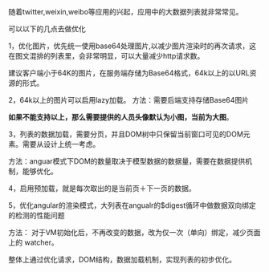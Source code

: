随着twitter,weixin,weibo等应用的兴起，应用中的大数据列表就非常常见。

可以以下的几点去做优化

1，优化图片，优先统一使用base64处理图片,以减少图片渲染时的再次请求，这在图文混排的列表里，会非常明显，可以大量减少http请求数。

 建议客户端小于64K的图片，在服务端存储为Base64格式，64k以上的以URL资源的形式。

2，64k以上的图片可以启用lazy加载。
 方法：需要后端支持存储Base64图片

 **如果不能支持以上，那么需要提供的人员头像默认为小图，当前为大图**。

3，列表的数据加载，需要分页，并且DOM树中只保留当前窗口可见的DOM元素。需要从设计上统一考虑。

 方法：anguar模式下DOM的数量取决于模型数据的数据量，需要在数据提供机制，能够优化。

4，启用预加载，就是每次取出的是当前页＋下一页的数据。

​5，优化angular的渲染模式，大列表在angualr的$digest循环中做数据双向绑定的检测的性能问题

方法： 对于VM初始化后，不再改变的数据，改为仅一次（单向）绑定，减少页面上的 watcher。

整体上通过优化请求，DOM结构，数据加载机制，实现列表的初步优化。





